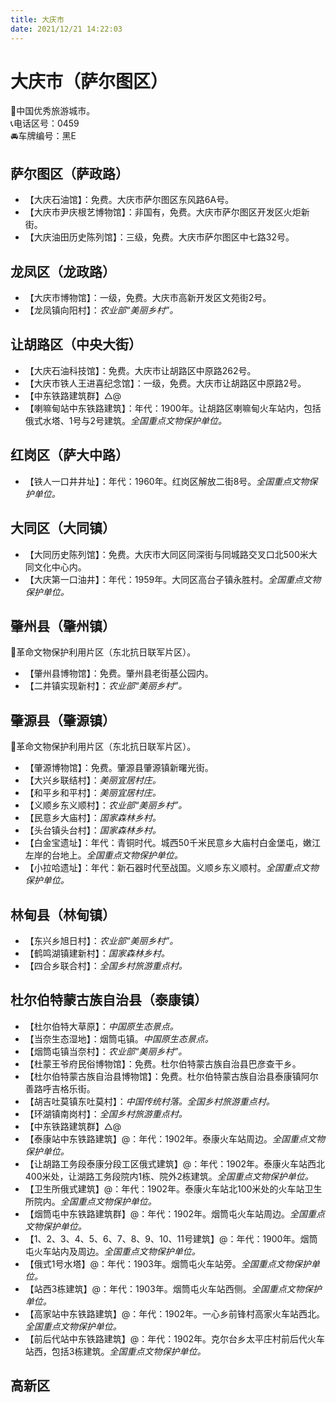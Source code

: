 ```yaml
---
title: 大庆市
date: 2021/12/21 14:22:03
---
```


# 大庆市（萨尔图区）  
🏅中国优秀旅游城市。   
📞电话区号：0459  
🚘车牌编号：黑E  

## 萨尔图区（萨政路）  
* 【大庆石油馆】：免费。大庆市萨尔图区东风路6A号。   
* 【大庆市尹庆根艺博物馆】：非国有，免费。大庆市萨尔图区开发区火炬新街。   
* 【大庆油田历史陈列馆】：三级，免费。大庆市萨尔图区中七路32号。   

## 龙凤区（龙政路）  
* 【大庆市博物馆】：一级，免费。大庆市高新开发区文苑街2号。   
* 【龙凤镇向阳村】：*农业部“美丽乡村”。*  

## 让胡路区（中央大街）  
* 【大庆石油科技馆】：免费。大庆市让胡路区中原路262号。   
* 【大庆市铁人王进喜纪念馆】：一级，免费。大庆市让胡路区中原路2号。   
* 【中东铁路建筑群】△@  
* 【喇嘛甸站中东铁路建筑】：年代：1900年。让胡路区喇嘛甸火车站内，包括俄式水塔、1号与2号建筑。*全国重点文物保护单位。*  

## 红岗区（萨大中路）  
* 【铁人一口井井址】：年代：1960年。红岗区解放二街8号。*全国重点文物保护单位。*  
  
## 大同区（大同镇）  
* 【大同历史陈列馆】：免费。大庆市大同区同深街与同城路交叉口北500米大同文化中心内。   
* 【大庆第一口油井】：年代：1959年。大同区高台子镇永胜村。*全国重点文物保护单位。*  

## 肇州县（肇州镇）  
🚩革命文物保护利用片区（东北抗日联军片区）。   
* 【肇州县博物馆】：免费。肇州县老街基公园内。   
* 【二井镇实现新村】：*农业部“美丽乡村”。*  

## 肇源县（肇源镇）  
🚩革命文物保护利用片区（东北抗日联军片区）。   
* 【肇源博物馆】：免费。肇源县肇源镇新曙光街。   
* 【大兴乡联结村】：*美丽宜居村庄。*  
* 【和平乡和平村】：*美丽宜居村庄。*  
* 【义顺乡东义顺村】：*农业部“美丽乡村”。*  
* 【民意乡大庙村】：*国家森林乡村。*  
* 【头台镇头台村】：*国家森林乡村。*  
* 【白金宝遗址】：年代：青铜时代。城西50千米民意乡大庙村白金堡屯，嫩江左岸的台地上。*全国重点文物保护单位。*  
* 【小拉哈遗址】：年代：新石器时代至战国。义顺乡东义顺村。*全国重点文物保护单位。*  

## 林甸县（林甸镇）  
* 【东兴乡旭日村】：*农业部“美丽乡村”。*  
* 【鹤鸣湖镇建新村】：*国家森林乡村。*  
* 【四合乡联合村】：*全国乡村旅游重点村。*  

## 杜尔伯特蒙古族自治县（泰康镇）  
* 【杜尔伯特大草原】：*中国原生态景点。*  
* 【当奈生态湿地】：烟筒屯镇。*中国原生态景点。*  
* 【烟筒屯镇当奈村】：*农业部“美丽乡村”。*  
* 【杜蒙王爷府民俗博物馆】：免费。杜尔伯特蒙古族自治县巴彦查干乡。   
* 【杜尔伯特蒙古族自治县博物馆】：免费。杜尔伯特蒙古族自治县泰康镇阿尔善路呼吉格乐街。   
* 【胡吉吐莫镇东吐莫村】：*中国传统村落。全国乡村旅游重点村。*  
* 【环湖镇南岗村】：*全国乡村旅游重点村。*  
* 【中东铁路建筑群】△@  
* 【泰康站中东铁路建筑】@：年代：1902年。泰康火车站周边。*全国重点文物保护单位。*  
* 【让胡路工务段泰康分段工区俄式建筑】@：年代：1902年。泰康火车站西北400米处，让湖路工务段院内1栋、院外2栋建筑。*全国重点文物保护单位。*  
* 【卫生所俄式建筑】@：年代：1902年。泰康火车站北100米处的火车站卫生所院内。*全国重点文物保护单位。*  
* 【烟筒屯中东铁路建筑群】@：年代：1902年。烟筒屯火车站周边。*全国重点文物保护单位。*  
* 【1、2、3、4、5、6、7、8、9、10、11号建筑】@：年代：1900年。烟筒屯火车站内及周边。*全国重点文物保护单位。*  
* 【俄式1号水塔】@：年代：1903年。烟筒屯火车站旁。*全国重点文物保护单位。*  
* 【站西3栋建筑】@：年代：1903年。烟筒屯火车站西侧。*全国重点文物保护单位。*  
* 【高家站中东铁路建筑】@：年代：1902年。一心乡前锋村高家火车站西北。*全国重点文物保护单位。*  
* 【前后代站中东铁路建筑】@：年代：1902年。克尔台乡太平庄村前后代火车站西，包括3栋建筑。*全国重点文物保护单位。*  
  
## 高新区  
